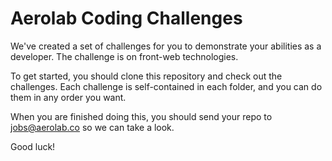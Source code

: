 # Aerolab Coding Challenges

We've created a set of challenges for you to demonstrate your abilities as a developer. The challenge is on front-web technologies.

To get started, you should clone this repository and check out the challenges. Each challenge is self-contained in each folder, and you can do them in any order you want.

When you are finished doing this, you should send your repo to jobs@aerolab.co so we can take a look.

Good luck!
